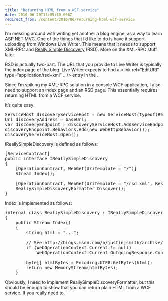 ```yaml
---
title: "Returning HTML from a WCF service"
date: 2010-06-20T13:05:10.000Z
redirect_from: /content/2010/06/returning-html-wcf-service
---
```

I’m messing around with writing yet another a blog engine, as a way to learn ASP.NET MVC. One of the things that I’d like to do is have it support uploading from Windows Live Writer. This means that it needs to support XML-RPC and [Really Simple Discovery](http://cyber.law.harvard.edu/blogs/gems/tech/rsd.html) (RSD). More on the XML-RPC stuff later.

RSD is actually two-part. The URL that you provide to Live Writer is typically the index page of the blog. Live Writer expects to find a <link rel=”EditURI” type=”application/rsd+xml” …/> entry in the <head>.

Since I’m spiking my XML-RPC solution in a console WCF application, I also need to support an index page and an RSD page. This essentially requires returning HTML from a WCF service.

It’s quite easy:

<pre>ServiceHost discoveryServiceHost = new ServiceHost(typeof(ReallySimpleDiscovery));
Uri discoveryAddress = baseUri;
var discoveryEndpoint = discoveryServiceHost.AddServiceEndpoint(typeof(IReallySimpleDiscovery), new WebHttpBinding(WebHttpSecurityMode.None), discoveryAddress);
discoveryEndpoint.Behaviors.Add(new WebHttpBehavior());
discoveryServiceHost.Open();</pre>

IReallySimpleDiscovery is defined as follows:

<pre>[ServiceContract]
public interface IReallySimpleDiscovery
{
	[OperationContract, WebGet(UriTemplate = "/")]
	Stream Index();

	[OperationContract, WebGet(UriTemplate = "/rsd.xml", ResponseFormat = WebMessageFormat.Xml)]
	ReallySimpleDiscoveryFormatter Discover();
}</pre>

Index is implemented as follows:

<pre>internal class ReallySimpleDiscovery : IReallySimpleDiscovery
{
	public Stream Index()
	{
		string html = "...";

		// See http://blogs.msdn.com/b/justinjsmith/archive/2007/08/22/setting-http-headers-in-wcf-net-3-5.aspx
		if (WebOperationContext.Current != null)
			WebOperationContext.Current.OutgoingResponse.ContentType = "text/html";

		byte[] htmlBytes = Encoding.UTF8.GetBytes(html);
		return new MemoryStream(htmlBytes);
	}</pre>

Obviously, I need to implement ReallySimpleDiscoveryFormatter, but this should be enough to show that you can return plain HTML from a WCF service. If you really need to.
